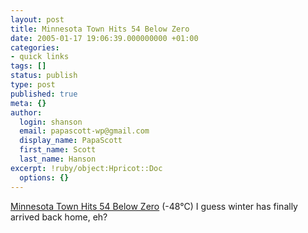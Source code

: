 ```yaml
---
layout: post
title: Minnesota Town Hits 54 Below Zero
date: 2005-01-17 19:06:39.000000000 +01:00
categories:
- quick links
tags: []
status: publish
type: post
published: true
meta: {}
author:
  login: shanson
  email: papascott-wp@gmail.com
  display_name: PapaScott
  first_name: Scott
  last_name: Hanson
excerpt: !ruby/object:Hpricot::Doc
  options: {}
---
```

<p><a href="http://home.frontiernet.net/newsdetail.asp?cat=3&id=9674" title="FrontierNet: Minnesota Town Hits 54 Below Zero">Minnesota Town Hits 54 Below Zero</a> (-48&deg;C) I guess winter has finally arrived back home, eh?</p>

